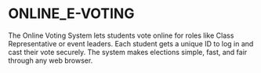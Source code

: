# ONLINE_E-VOTING
The Online Voting System lets students vote online for roles like Class Representative or event leaders. Each student gets a unique ID to log in and cast their vote securely. The system makes elections simple, fast, and fair through any web browser.
